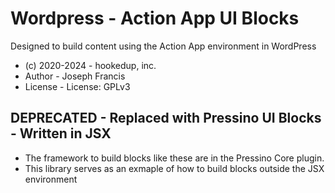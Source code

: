 # Wordpress - Action App UI Blocks
Designed to build content using the Action App environment in WordPress

* (c) 2020-2024 - hookedup, inc.
* Author - Joseph Francis
* License - License: GPLv3

## DEPRECATED - Replaced with Pressino UI Blocks - Written in JSX
- The framework to build blocks like these are in the Pressino Core plugin.
- This library serves as an exmaple of how to build blocks outside the JSX environment